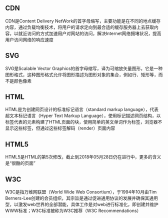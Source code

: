 ## CDN
CDN是Content Delivery NetWork的首字母缩写，主要功能是在不同的地点缓存内容，通过负载均衡技术，将用户的请求定向到最合适的缓存服务器上去获取内容，以就近访问的方式加速用户对网站的访问，解决Internet网络拥堵状况，提高用户访问网络的响应速度

## SVG
SVG是Scalable Vector Graphics的首字母缩写，译为可缩放矢量图形，它是一种图形格式，这种图形格式允许将图形描述为图形对象的集合，例如行、矩形等，而不是颜色像素

## HTML
HTML是为创建网页设计的标准标记语言（standard markup language），代表超文本标记语言（Hyper Text Markup Language），使用标记描述网页结构，以标签代表的元素构建了HTML页面的块，使用简单的英文单词作为标签，浏览器不显示这些标签，但通过这些标签解码（render）页面内容

## HTML5
HTML5是HTML的第5次修改，截止到2018年05月28日仍在进行中，更多的含义是“很酷的页面”

## W3C
W3C是指万维网联盟（World Wide Web Consortium），于1994年10月由Tim Berners-Lee创建的会员组织，其宗旨是通过促进通用协议的发展并确保其通用型，以激发web世界的全部潜能，具体工作是对web进行标准化，即创建并维护WWW标准；W3C标准被称为W3C推荐（W3C Recommendations）


